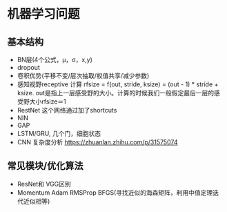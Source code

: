 # 机器学习问题

## 基本结构
- BN层(4个公式，μ，σ，x,y)
- dropout
- 卷积优势(平移不变/层次抽取/权值共享/减少参数)
- 感知视野receptive 计算
rfsize = f(out, stride, ksize) = (out - 1) * stride + ksize.    out是指上一层感受野的大小。计算的时候我们一般假定最后一层的感受野大小rfsize＝1
- RestNet 这个网络通过加了shortcuts
- NIN
- GAP
- LSTM/GRU, 几个门，细胞状态
- CNN 复杂度分析
https://zhuanlan.zhihu.com/p/31575074

## 常见模块/优化算法
- ResNet和 VGG区别
- Momentum Adam RMSProp BFGS(寻找近似的海森矩阵，利用中值定理迭代近似相等)